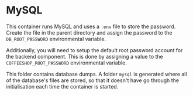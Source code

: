 # MySQL

This container runs MySQL and uses a `.env` file to store the password. Create
the file in the parent directory and assign the password to the 
`DB_ROOT_PASSWORD` environmental variable.

Additionally, you will need to setup the default root password account for the 
backend component. This is done by assigning a value to the 
`COFFEESHOP_ROOT_PASSWORD` environmental variable.

This folder contains database dumps. A folder `mysql` is generated where all of 
the database's files are stored, so that it doesn't have go through the 
initialisation each time the container is started.
